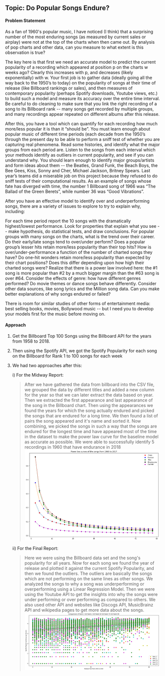 ## Topic: Do Popular Songs Endure?                 

#### Problem Statement 
As a fan of 1960's popular music, I have noticed (I think) that a surprising number of the most enduring songs (as measured by current sales or airplay) were not at the top of the charts when then came out.    By analysis of pop charts and other data, can you measure to what extent is this observation is true?

The key here is that first we need an accurate model to predict the current popularity of a recording which appeared at position p on the charts w weeks ago?   Clearly this increases with p, and decreases (likely exponentially) with w.   Your first job is to gather data (ideally going all the way back to the 1950’s to today) on the popularity of songs at their time of release (like Billboard rankings or sales), and then measures of contemporary popularity (perhaps Spotify downloads, Youtube views, etc.) to build such a model and measure its accuracy over the entire time interval.    Be careful to do cleaning to make sure that you link the right recording of a song to its Billboard rank -- many songs get recorded by multiple groups, and many recordings appear repeated on different albums after this release.

After this, you have a tool which can quantify for each recording how much more/less popular it is than it “should be”.     You must learn enough about popular music of different time periods (each decade from the 1950’s through the present day to be able to perform a sniff test of whether you are capturing real phenomena.  Read some histories, and identify what the major groups from each period are.   Listen to the songs from each interval which your methods identify as outliers in current popularity, and see if you can understand why.  You should learn enough to identify major groups/artists and form ideas about them -- the Beatles, Grand Funk, the Beach Boys, the Bee Gees, Kiss, Sonny and Cher, Michael Jackson, Britney Spears. Last year’s teams did a miserable job on this project because they refused to do sniff tests of their computational results.   As an example of songs whose fate has diverged with time, the number 1 Billboard song of 1966 was “The Ballad of the Green Berets”, while number 36 was “Good Vibrations”.

After you have an effective model to identify over and underperforming songs, there are a variety of issues to explore to try to explain why, including:

For each time period report the 10 songs with the dramatically highest/lowest performance.  Look for properties that explain what you see -- make hypothesis, do statistical tests, and draw conclusions.
For popular groups with many songs on the charts, what is the trend over their career.   Do their early/late songs tend to over/under perform?    Does a popular group’s lesser hits retain more/less popularity than their top hits?
How is over/under-performance a function of the number of charted songs they have?  Do one-hit wonders retain more/less popularity than expected by their chart positions?   Does this differ depending upon how high their charted songs were?   Realize that there is a power law involved here: the #1 song is more popular than #2 by a much bigger margin than the #63 song is over #64.
Consider the effects of genre: how have different genres performed?   Do movie themes or dance songs behave differently.
Consider other data sources, like song lyrics and the Million song data.    Can you make better explanations of why songs endured or failed?

There is room for similar studies of other forms of entertainment media: best selling books, movies, Bollywood music -- but I need you to develop your models first for the music before moving on.


#### Approach 
1. Get the Billboard Top 100 Songs using the Billboard API for the years from 1958 to 2018.
2. Then using the Spotify API, we got the Spotify Popularity for each song on the Billboard for Rank 1 to 100 songs for each week
3. We had two approaches after this: 

   i) For the Midway Report: 
   > After we have gathered the data from billboard into the CSV file, we grouped the data by
different titles and added a new column for the year so that we can later extract the data
based on year. Then we extracted the first
appearance and last appearance of the song in the Billboard chart. Then using the appearances we found the years for which the song actually endured and picked the songs that are endured for a
long time. We then found a list of pairs the song appeared and it's name and sorted it. Now combining, we picked the songs in such a way that the songs are endured for the
longest time and have appeared most of the time in the dataset to make the power law curve for
the baseline model as accurate as possible. We were able to successfully identify 5 recordings in 1960 that have endurance in 2018
![Power Law](https://github.com/jaytorasakar8/Data-Science-Fundamentals/blob/master/Final%20Project/Plots%20-%20Midway/Power%20Law%201.png)

    ii) For the Final Report:
    > Here we were using the Billboard data set and the song's popularity for all years. Now for each song we found the year of release and plotted it against the current Spotify Popularity, and then we found the outliers. The outliers are basically the songs which are not performing on the same lines as other songs. 
    We analyzed the songs to why a song was underperforming or overperforming using a Linear Regression Model.
    Then we were using the Youtube API to get the insights into why the songs were under performing or over performing as compared to others. We also used other API and websites like Discogs API, MusicBrainz API and wikipedia pages to get more data about the songs.
    ![Final Report](https://github.com/jaytorasakar8/Data-Science-Fundamentals/blob/master/Final%20Project/Plots%20-%20Final%20Report/Comparison%20Rank%201%2C2%2C50%2C75%2C99%20Songs.png)
